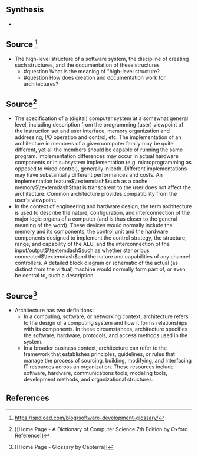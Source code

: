 ## Synthesis
- 
## Source [^1]
- The high-level structure of a software system, the discipline of creating such structures, and the documentation of these structures
	- #question What is the meaning of "high-level structure?
	- #question How does creation and documentation work for architectures?

## Source[^2]
- The specification of a (digital) computer system at a somewhat general level, including description from the programming (user) viewpoint of the instruction set and user interface, memory organization and addressing, I/O operation and control, etc. The implementation of an architecture in members of a given computer family may be quite different, yet all the members should be capable of running the same program. Implementation differences may occur in actual hardware components or in subsystem implementation (e.g. microprogramming as opposed to wired control), generally in both. Different implementations may have substantially different performances and costs. An implementation feature$\textemdash$such as a cache memory$\textemdash$that is transparent to the user does not affect the architecture. Common architecture provides compatibility from the user's viewpoint.
- In the context of engineering and hardware design, the term architecture is used to describe the nature, configuration, and interconnection of the major logic organs of a computer (and is thus closer to the general meaning of the word). These devices would normally include the memory and its components, the control unit and the hardware components designed to implement the control strategy, the structure, range, and capability of the ALU, and the interconnection of the input/output$\textemdash$such as whether star or bus connected$\textemdash$and the nature and capabilities of any channel controllers. A detailed block diagram or schematic of the actual (as distinct from the virtual) machine would normally form part of, or even be central to, such a description.

## Source[^3]
- Architecture has two definitions:
	- In a computing, software, or networking context, architecture refers to the design of a computing system and how it forms relationships with its components. In these circumstances, architecture specifies the software, hardware, protocols, and access methods used in the system.
	- In a broader business context, architecture can refer to the framework that establishes principles, guidelines, or rules that manage the process of sourcing, building, modifying, and interfacing IT resources across an organization. These resources include software, hardware, communications tools, modeling tools, development methods, and organizational structures.
## References

[^1]: https://spdload.com/blog/software-development-glossary/
[^2]: [[Home Page - A Dictionary of Computer Science 7th Edition by Oxford Reference]]
[^3]: [[Home Page - Glossary by Capterra]]